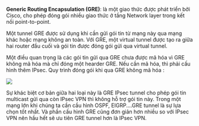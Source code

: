 <p><strong>Generic Routing Encapsulation (GRE)</strong>: là một giao thức được phát triển bởi Cisco, cho phép đóng gói nhiều giao thức ở tầng Network layer trong kết nối point-to-point.</p>
<p>Một tunnel GRE được sử dụng khi cần gửi gói tin từ mạng này qua mạng khác hoặc mạng không an toàn. Với GRE, một virtual tunnel được tạo ra giữa hai router đầu cuối và gói tin được đóng gói gửi qua virtual tunnel.</p> 
<p>Một điều quan trọng là các gói tin gửi qua GRE chưa được mã hóa vì GRE không mã hóa mà chỉ đóng một hearder GRE. Nếu cần mã hóa, thì phải cấu hình thêm IPsec.
Quy trình đóng gói khi qua GRE không mã hóa :</p>
<img src="https://github.com/anhict/images/blob/master/cisco-routers-gre-2.png">
<p>Sự khác biệt cơ bản giữa hai loại này là GRE IPsec tunnel cho phép gói tin multicast gửi qua còn IPsec VPN thì không hỗ trợ gói tin này. Trong một mạng lớn khi chúng ta cần cầu hình OSPF, EIGRP....GRE tunnel là sự lựa chọn tốt nhất. Và phần cấu hình GRE cũng đơn giản hơn nhiều so với IPsec VPN nên hầu hết sẽ ưu tiên GRE tunnel hơn là IPsec VPN.</p>

